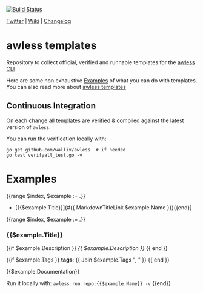 [![Build Status](https://api.travis-ci.org/wallix/awless-templates.svg?branch=master)](https://travis-ci.org/wallix/awless-templates)

[Twitter](http://twitter.com/awlessCLI) | [Wiki](https://github.com/wallix/awless/wiki) | [Changelog](https://github.com/wallix/awless/blob/master/CHANGELOG.md#readme)

# awless templates

Repository to collect official, verified and runnable templates for the [awless CLI](https://github.com/wallix/awless)

Here are some non exhaustive [Examples](https://github.com/wallix/awless/wiki/Examples) of what you can do with templates. You can also read more about [awless templates](https://github.com/wallix/awless/wiki/Templates)

## Continuous Integration

On each change all templates are verified & compiled against the latest version of `awless`.

You can run the verification locally with:

    go get github.com/wallix/awless  # if needed
    go test verifyall_test.go -v

# Examples

{{range $index, $example := .}}
* [{{$example.Title}}](#{{ MarkdownTitleLink $example.Name }}){{end}}

{{range $index, $example := .}}
### {{$example.Title}}

{{if $example.Description }}
*{{ $example.Description }}*
{{ end }}

{{if $example.Tags }}
**tags**: 
{{ Join $example.Tags ", " }}
{{ end }}


{{$example.Documentation}}

Run it locally with: `awless run repo:{{$example.Name}} -v`
{{end}}
